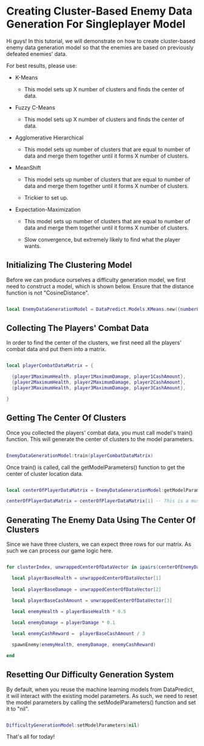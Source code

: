 # Creating Cluster-Based Enemy Data Generation For Singleplayer Model

Hi guys! In this tutorial, we will demonstrate on how to create cluster-based enemy data generation model so that the enemies are based on previously defeated enemies' data.

For best results, please use:

* K-Means

  * This model sets up X number of clusters and finds the center of data.

* Fuzzy C-Means

  * This model sets up X number of clusters and finds the center of data.

* Agglomerative Hierarchical

  * This model sets up number of clusters that are equal to number of data and merge them together until it forms X number of clusters.

* MeanShift

  * This model sets up number of clusters that are equal to number of data and merge them together until it forms X number of clusters.
 
  * Trickier to set up.

* Expectation-Maximization

  * This model sets up number of clusters that are equal to number of data and merge them together until it forms X number of clusters.
 
  * Slow convergence, but extremely likely to find what the player wants.

## Initializing The Clustering Model

Before we can produce ourselves a difficulty generation model, we first need to construct a model, which is shown below. Ensure that the distance function is not "CosineDistance".

```lua

local EnemyDataGenerationModel = DataPredict.Models.KMeans.new({numberOfClusters = 1, distanceFunction = "Euclidean"}) -- For this tutorial, we will assume that we will generate one type of enemy.

```

## Collecting The Players' Combat Data

In order to find the center of the clusters, we first need all the players' combat data and put them into a matrix.

```lua

local playerCombatDataMatrix = {

  {player1MaximumHealth, player1MaximumDamage, player1CashAmount},
  {player2MaximumHealth, player2MaximumDamage, player2CashAmount},
  {player3MaximumHealth, player3MaximumDamage, player3CashAmount},

}

```

## Getting The Center Of Clusters

Once you collected the players' combat data, you must call model's train() function. This will generate the center of clusters to the model parameters.

```lua

EnemyDataGenerationModel:train(playerCombatDataMatrix)

```

Once train() is called, call the getModelParameters() function to get the center of cluster location data.

```lua

local centerOfPlayerDataMatrix = EnemyDataGenerationModel:getModelParameters()

centerOfPlayerDataMatrix = centerOfPlayerDataMatrix[1] -- This is a must if you're using K-Means, Meanshift and Expecation-Maximization because these models stores the ModelParameters as a table of matrices.

```

## Generating The Enemy Data Using The Center Of Clusters

Since we have three clusters, we can expect three rows for our matrix. As such we can process our game logic here.

```lua

for clusterIndex, unwrappedCenterOfDataVector in ipairs(centerOfEnemyDataMatrix) do

  local playerBaseHealth = unwrappedCenterOfDataVector[1]
  
  local playerBaseDamage = unwrappedCenterOfDataVector[2]
  
  local playerBaseCashAmount = unwrappedCenterOfDataVector[3]

  local enemyHealth = playerBaseHealth * 0.5

  local enemyDamage = playerDamage * 0.1

  local enemyCashReward =  playerBaseCashAmount / 3

  spawnEnemy(enemyHealth, enemyDamage, enemyCashReward)

end

```

## Resetting Our Difficulty Generation System

By default, when you reuse the machine learning models from DataPredict, it will interact with the existing model parameters. As such, we need to reset the model parameters by calling the setModelParameters() function and set it to "nil".

```lua

DifficultyGenerationModel:setModelParameters(nil)

```

That's all for today!

